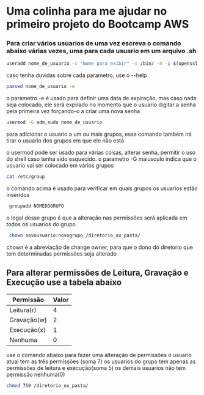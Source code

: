 # Uma colinha para me ajudar no primeiro projeto do Bootcamp AWS
### Para criar vários usuarios de uma vez escreva o comando abaixo várias vezes, uma para cada usuario em um arquivo .sh

```bash 
useradd nome_de_usuario -c "Nome para exibir" -s /bin/ -m -p $(openssl passwd -crypt senhaCriada)
```  
caso tenha duvidas sobre cada parametro, use o --help

```bash 
passwd nome_de_usuario -e 
```   
o parametro -e é usado para definir uma data de expiração, mas caso nada seja colocado, ele será expirado no momento que o usuario 
digitar a senha pela primeira vez forçando-o a criar uma nova senha  
```bash 
usermod -G adm,sudo nome_de_usuario
```  
para adicionar o usuario a um ou mais grupos, esse comando também irá tirar o usuario dos grupos em que ele não está
  

o usermod pode ser usado para várias coisas, alterar senha, permitir o uso do shell caso tenha sido esquecido.
o parametro -G maiusculo indica que o usuario vai ser colocado em vários grupos

```bash 
cat /etc/group
```  

o comando acima é usado para verificar em quais grupos os usuarios estão inseridos

```bash
 groupadd NOMEDOGRUPO
 ```  

o legal desse grupo é que a alteração nas permissões será aplicada em todos os usuarios do grupo

```bash
 chown novousuario:novogrupo /diretorio_ou_pasta/ 
 ```  
chown é a abreviação de change owner, para que o dono do diretorio que tem determinadas permissões seja alterado
## Para alterar permissões de Leitura, Gravação e Execução use a tabela abaixo  
|Permissão |Valor|
|-|-|
 | Leitura(r)  | 4 |
 | Gravação(w) | 2 |
 | Execução(x) | 1 |
 | Nenhuma | 0 |
  
use o comando abaixo para fazer uma alteração de permissões
o usuario atual tem as três permissões (soma 7)
os usuarios do grupo tem apenas as permissões de leitura e execução(soma 5)
os demais usuarios não tem permissão nenhuma(0)
```bash
chmod 750 /diretorio_ou_pasta/ 
```
